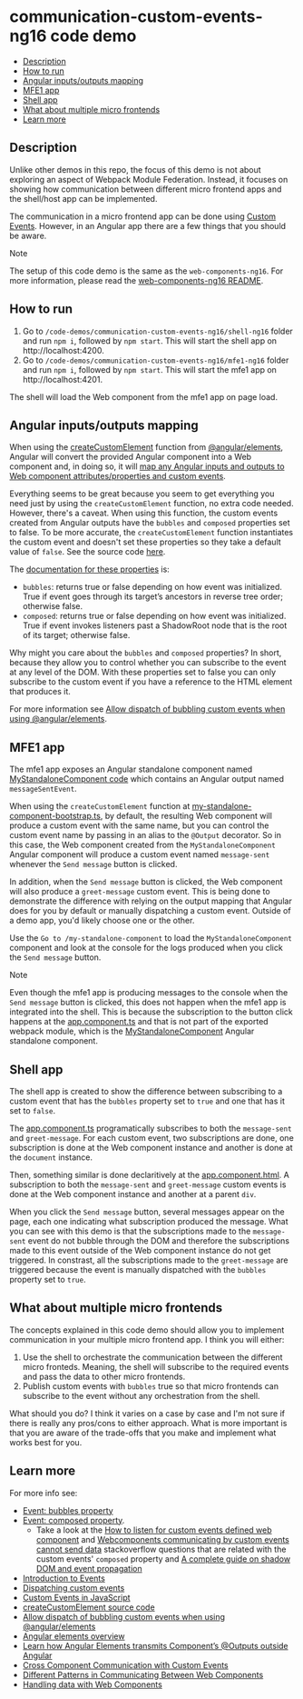 # communication-custom-events-ng16 code demo

- [Description](#description)
- [How to run](#how-to-run)
- [Angular inputs/outputs mapping](#angular-inputsoutputs-mapping)
- [MFE1 app](#mfe1-app)
- [Shell app](#shell-app)
- [What about multiple micro frontends](#what-about-multiple-micro-frontends)
- [Learn more](#learn-more)

## Description

Unlike other demos in this repo, the focus of this demo is not about exploring an aspect of Webpack Module Federation. Instead, it focuses on showing how communication between different micro frontend apps and the shell/host app can be implemented.

The communication in a micro frontend app can be done using [Custom Events](https://dom.spec.whatwg.org/#customevent). However, in an Angular app there are a few things that you should be aware.

> [!NOTE]
>
> The setup of this code demo is the same as the `web-components-ng16`. For more information, please read the [web-components-ng16 README](../web-component-ng16/README.md).
>

## How to run

1) Go to `/code-demos/communication-custom-events-ng16/shell-ng16` folder and run `npm i`, followed by `npm start`. This will start the shell app on http://localhost:4200.
2) Go to `/code-demos/communication-custom-events-ng16/mfe1-ng16` folder and run `npm i`, followed by `npm start`. This will start the mfe1 app on http://localhost:4201.

The shell will load the Web component from the mfe1 app on page load.

## Angular inputs/outputs mapping

When using the [createCustomElement](/code-demos/communication-custom-events-ng16/mfe1-ng16/src/app/my-standalone-component/my-standalone-component-bootstrap.ts) function from [@angular/elements](https://angular.io/guide/elements), Angular will convert the provided Angular component into a Web component and, in doing so, it will [map any Angular inputs and outputs to Web component attributes/properties and custom events](https://angular.io/guide/elements#mapping).

Everything seems to be great because you seem to get everything you need just by using the `createCustomElement` function, no extra code needed. However, there's a caveat. When using this function, the custom events created from Angular outputs have the `bubbles` and `composed` properties set to false. To be more accurate, the `createCustomElement` function instantiates the custom event and doesn't set these properties so they take a default value of `false`. See the source code [here](https://github.com/angular/angular/blob/fc9ba3978cc098b59c107371bbd5413044fbecda/packages/elements/src/create-custom-element.ts#L218C1-L224C6).

The [documentation for these properties](https://dom.spec.whatwg.org/#interface-event) is:

- `bubbles`: returns true or false depending on how event was initialized. True if event goes through its target’s ancestors in reverse tree order; otherwise false.
- `composed`: returns true or false depending on how event was initialized. True if event invokes listeners past a ShadowRoot node that is the root of its target; otherwise false.

Why might you care about the `bubbles` and `composed` properties? In short, because they allow you to control whether you can subscribe to the event at any level of the DOM. With these properties set to false you can only subscribe to the custom event if you have a reference to the HTML element that produces it.

For more information see [Allow dispatch of bubbling custom events when using @angular/elements](https://github.com/angular/angular/issues/39489).

## MFE1 app

The mfe1 app exposes an Angular standalone component named [MyStandaloneComponent code](/code-demos/communication-custom-events-ng16/mfe1-ng16/src/app/my-standalone-component/my-standalone-component.component.ts) which contains an Angular output named `messageSentEvent`.

When using the `createCustomElement` function at [my-standalone-component-bootstrap.ts](/code-demos/communication-custom-events-ng16/mfe1-ng16/src/app/my-standalone-component/my-standalone-component-bootstrap.ts), by default, the resulting Web component will produce a custom event with the same name, but you can control the custom event name by passing in an alias to the `@Output` decorator. So in this case, the Web component created from the `MyStandaloneComponent` Angular component will produce a custom event named `message-sent` whenever the `Send message` button is clicked.

In addition, when the `Send message` button is clicked, the Web component will also produce a `greet-message` custom event. This is being done to demonstrate the difference with relying on the output mapping that Angular does for you by default or manually dispatching a custom event. Outside of a demo app, you'd likely choose one or the other.

Use the `Go to /my-standalone-component` to load the `MyStandaloneComponent` component and look at the console for the logs produced when you click the `Send message` button.

> [!NOTE]
>
> Even though the mfe1 app is producing messages to the console when the `Send message` button is clicked, this does not happen when the mfe1 app is integrated into the shell. This is because the subscription to the button click happens at the [app.component.ts](../communication-custom-events-ng16/mfe1-ng16/src/app/app.component.ts) and that is not part of the exported webpack module, which is the [MyStandaloneComponent](../communication-custom-events-ng16/mfe1-ng16/src/app/my-standalone-component/my-standalone-component.component.ts) Angular standalone component.
>

## Shell app

The shell app is created to show the difference between subscribing to a custom event that has the `bubbles` property set to `true` and one that has it set to `false`.

The [app.component.ts](/code-demos/communication-custom-events-ng16/shell-ng16/src/app/app.component.ts) programatically subscribes to both the `message-sent` and `greet-message`. For each custom event, two subscriptions are done, one subscription is done at the Web component instance and another is done at the `document` instance.

Then, something similar is done declaritively at the [app.component.html](/code-demos/communication-custom-events-ng16/shell-ng16/src/app/app.component.html). A subscription to both the `message-sent` and `greet-message` custom events is done at the Web component instance and another at a parent `div`.

When you click the `Send message` button, several messages appear on the page, each one indicating what subscription produced the message. What you can see with this demo is that the subscriptions made to the `message-sent` event do not bubble through the DOM and therefore the subscriptions made to this event outside of the Web component instance do not get triggered. In constrast, all the subscriptions made to the `greet-message` are triggered because the event is manually dispatched with the `bubbles` property set to `true`.

## What about multiple micro frontends

The concepts explained in this code demo should allow you to implement communication in your multiple micro frontend app. I think you will either:

1) Use the shell to orchestrate the communication between the different micro fronteds. Meaning, the shell will subscribe to the required events and pass the data to other micro frontends.
2) Publish custom events with `bubbles` true so that micro frontends can subscribe to the event without any orchestration from the shell.

What should you do? I think it varies on a case by case and I'm not sure if there is really any pros/cons to either approach. What is more important is that you are aware of the trade-offs that you make and implement what works best for you.

## Learn more

For more info see:

- [Event: bubbles property](https://developer.mozilla.org/en-US/docs/Web/API/Event/bubbles)
- [Event: composed property](https://developer.mozilla.org/en-US/docs/Web/API/Event/composed).
  - Take a look at the [How to listen for custom events defined web component](https://stackoverflow.com/questions/43061417/how-to-listen-for-custom-events-defined-web-component) and [Webcomponents communicating by custom events cannot send data](https://stackoverflow.com/questions/65349728/webcomponents-communicating-by-custom-events-cannot-send-data) stackoverflow questions that are related with the custom events' `composed` property and [A complete guide on shadow DOM and event propagation](https://pm.dartus.fr/blog/a-complete-guide-on-shadow-dom-and-event-propagation/)
- [Introduction to Events](https://javascript.info/events)
- [Dispatching custom events](https://javascript.info/dispatch-events)
- [Custom Events in JavaScript](https://www.devlane.com/blog/custom-events-in-javascript)
- [createCustomElement source code](https://github.com/angular/angular/blob/fc9ba3978cc098b59c107371bbd5413044fbecda/packages/elements/src/create-custom-element.ts#L128)
- [Allow dispatch of bubbling custom events when using @angular/elements](https://github.com/angular/angular/issues/39489)
- [Angular elements overview](https://angular.io/guide/elements)
- [Learn how Angular Elements transmits Component’s @Outputs outside Angular](https://medium.com/angular-in-depth/how-angular-elements-uses-custom-events-mechanism-to-transmit-components-outputs-outside-angular-7b469386f6e2)
- [Cross Component Communication with Custom Events](https://www.youtube.com/watch?v=hIv22aTl3-g)
- [Different Patterns in Communicating Between Web Components](https://blog.bitsrc.io/different-patterns-in-communicating-between-web-components-7ac52771aeb8)
- [Handling data with Web Components](https://itnext.io/handling-data-with-web-components-9e7e4a452e6e)
